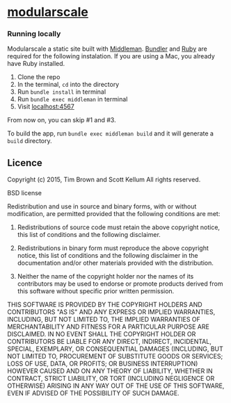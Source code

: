 # [modularscale](http://modularscale.com/)

### Running locally

Modularscale a static site built with [Middleman](http://middlemanapp.com/). [Bundler](http://bundler.io/) and [Ruby](https://www.ruby-lang.org/en/) are required for the following instalation. If you are using a Mac, you already have Ruby installed.

1. Clone the repo
2. In the terminal, `cd` into the directory
3. Run `bundle install` in terminal
4. Run `bundle exec middleman` in terminal
5. Visit [localhost:4567](http://localhost:4567/)

From now on, you can skip #1 and #3.

To build the app, run `bundle exec middleman build` and it will generate a `build` directory.

## Licence

Copyright (c) 2015, Tim Brown and Scott Kellum
All rights reserved.

BSD license

Redistribution and use in source and binary forms, with or without modification, are permitted provided that the following conditions are met:

1. Redistributions of source code must retain the above copyright notice, this list of conditions and the following disclaimer.

2. Redistributions in binary form must reproduce the above copyright notice, this list of conditions and the following disclaimer in the documentation and/or other materials provided with the distribution.

3. Neither the name of the copyright holder nor the names of its contributors may be used to endorse or promote products derived from this software without specific prior written permission.

THIS SOFTWARE IS PROVIDED BY THE COPYRIGHT HOLDERS AND CONTRIBUTORS "AS IS" AND ANY EXPRESS OR IMPLIED WARRANTIES, INCLUDING, BUT NOT LIMITED TO, THE IMPLIED WARRANTIES OF MERCHANTABILITY AND FITNESS FOR A PARTICULAR PURPOSE ARE DISCLAIMED. IN NO EVENT SHALL THE COPYRIGHT HOLDER OR CONTRIBUTORS BE LIABLE FOR ANY DIRECT, INDIRECT, INCIDENTAL, SPECIAL, EXEMPLARY, OR CONSEQUENTIAL DAMAGES (INCLUDING, BUT NOT LIMITED TO, PROCUREMENT OF SUBSTITUTE GOODS OR SERVICES; LOSS OF USE, DATA, OR PROFITS; OR BUSINESS INTERRUPTION) HOWEVER CAUSED AND ON ANY THEORY OF LIABILITY, WHETHER IN CONTRACT, STRICT LIABILITY, OR TORT (INCLUDING NEGLIGENCE OR OTHERWISE) ARISING IN ANY WAY OUT OF THE USE OF THIS SOFTWARE, EVEN IF ADVISED OF THE POSSIBILITY OF SUCH DAMAGE.
